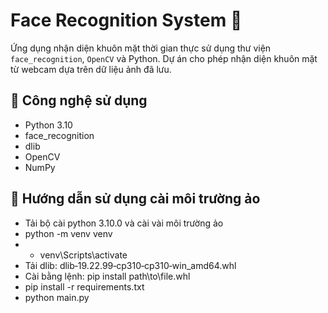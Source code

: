 # Face Recognition System 🎯

Ứng dụng nhận diện khuôn mặt thời gian thực sử dụng thư viện `face_recognition`, `OpenCV` và Python. Dự án cho phép nhận diện khuôn mặt từ webcam dựa trên dữ liệu ảnh đã lưu.

## 🧠 Công nghệ sử dụng
- Python 3.10
- face_recognition
- dlib
- OpenCV
- NumPy




## 🚀 Hướng dẫn sử dụng cài môi trường ảo
- Tải bộ cài python 3.10.0 và cài vài môi trường ảo
- python -m venv venv
- - venv\Scripts\activate
- Tải dlib: dlib‑19.22.99‑cp310‑cp310‑win_amd64.whl
- Cài bằng lệnh: pip install path\to\file.whl
- pip install -r requirements.txt
- python main.py



